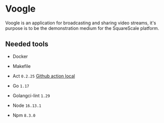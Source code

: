 # Voogle

Voogle is an application for broadcasting and sharing video streams, it's purpose is to be the demonstration medium for the SquareScale platform.

## Needed tools

- Docker
- Makefile
- Act `0.2.25` [Github action local](https://github.com/golangci/golangci-lint-action)

- Go `1.17`
- Golangci-lint `1.29`

- Node `16.13.1`
- Npm `8.3.0`

